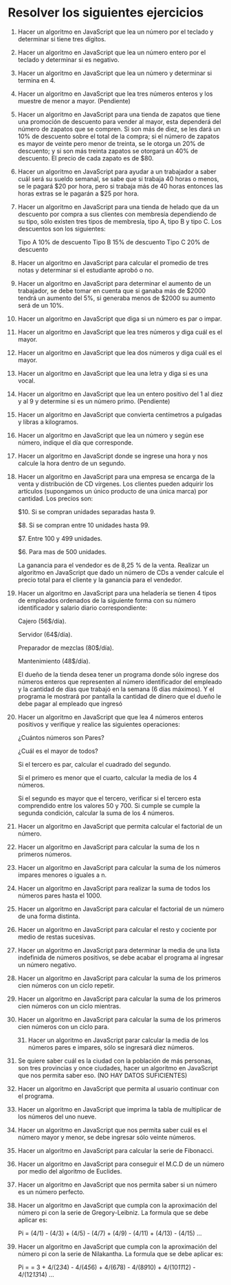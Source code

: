 # Resolver los siguientes ejercicios

1. Hacer un algoritmo en JavaScript que lea un número por el teclado y determinar si tiene tres dígitos.

2. Hacer un algoritmo en JavaScript que lea un número entero por el teclado y determinar si es negativo.

3. Hacer un algoritmo en JavaScript que lea un número y determinar si termina en 4.

4. Hacer un algoritmo en JavaScript que lea tres números enteros y los muestre de menor a mayor. (Pendiente)

5. Hacer un algoritmo en JavaScript para una tienda de zapatos que tiene una promoción de descuento para vender al mayor, esta dependerá del número de zapatos que se compren. Si son más de diez, se les dará un 10% de descuento sobre el total de la compra; si el número de zapatos es mayor de veinte pero menor de treinta, se le otorga un 20% de descuento; y si son más treinta zapatos se otorgará un 40% de descuento. El precio de cada zapato es de $80.

6. Hacer un algoritmo en JavaScript para ayudar a un trabajador a saber cuál será su sueldo semanal, se sabe que si trabaja 40 horas o menos, se le pagará $20 por hora, pero si trabaja más de 40 horas entonces las horas extras se le pagarán a $25 por hora.

7. Hacer un algoritmo en JavaScript para una tienda de helado que da un descuento por compra a sus clientes con membresía dependiendo de su tipo, sólo existen tres tipos de membresía, tipo A, tipo B y tipo C. Los descuentos son los siguientes:

   Tipo A 10% de descuento
   Tipo B 15% de descuento
   Tipo C 20% de descuento

8. Hacer un algoritmo en JavaScript para calcular el promedio de tres notas y determinar si el estudiante aprobó o no.

9. Hacer un algoritmo en JavaScript para determinar el aumento de un trabajador, se debe tomar en cuenta que si ganaba más de $2000 tendrá un aumento del 5%, si generaba menos de $2000 su aumento será de un 10%.

10. Hacer un algoritmo en JavaScript que diga si un número es par o impar.

11. Hacer un algoritmo en JavaScript que lea tres números y diga cuál es el mayor.

12. Hacer un algoritmo en JavaScript que lea dos números y diga cuál es el mayor.

13. Hacer un algoritmo en JavaScript que lea una letra y diga si es una vocal.

14. Hacer un algoritmo en JavaScript que lea un entero positivo del 1 al diez y al 9 y determine si es un número primo. (Pendiente)

15. Hacer un algoritmo en JavaScript que convierta centímetros a pulgadas y libras a kilogramos.

16. Hacer un algoritmo en JavaScript que lea un número y según ese número, indique el día que corresponde.

17. Hacer un algoritmo en JavaScript donde se ingrese una hora y nos calcule la hora dentro de un segundo.

18. Hacer un algoritmo en JavaScript para una empresa se encarga de la venta y distribución de CD vírgenes. Los clientes pueden adquirir los artículos (supongamos un único producto de una única marca) por cantidad. Los precios son:

    $10. Si se compran unidades separadas hasta 9.

    $8. Si se compran entre 10 unidades hasta 99.

    $7. Entre 100 y 499 unidades.

    $6. Para mas de 500 unidades.

    La ganancia para el vendedor es de 8,25 % de la venta. Realizar un algoritmo en JavaScript que dado un número de CDs a vender calcule el precio total para el cliente y la ganancia para el vendedor.

19. Hacer un algoritmo en JavaScript para una heladería se tienen 4 tipos de empleados ordenados de la siguiente forma con su número identificador y salario diario correspondiente:

    Cajero (56$/día).

    Servidor (64$/día).

    Preparador de mezclas (80$/día).

    Mantenimiento (48$/día).

    El dueño de la tienda desea tener un programa donde sólo ingrese dos números enteros que representen al número identificador del empleado y la cantidad de días que trabajó en la semana (6 días máximos). Y el programa le mostrará por pantalla la cantidad de dinero que el dueño le debe pagar al empleado que ingresó

20. Hacer un algoritmo en JavaScript que que lea 4 números enteros positivos y verifique y realice las siguientes operaciones:

    ¿Cuántos números son Pares?

    ¿Cuál es el mayor de todos?

    Si el tercero es par, calcular el cuadrado del segundo.

    Si el primero es menor que el cuarto, calcular la media de los 4 números.

    Si el segundo es mayor que el tercero, verificar si el tercero esta comprendido entre los valores 50 y 700. Si cumple se cumple la segunda condición, calcular la suma de los 4 números.

21. Hacer un algoritmo en JavaScript que permita calcular el factorial de un número.

22. Hacer un algoritmo en JavaScript para calcular la suma de los n primeros números.

23. Hacer un algoritmo en JavaScript para calcular la suma de los números impares menores o iguales a n.

24. Hacer un algoritmo en JavaScript para realizar la suma de todos los números pares hasta el 1000.

25. Hacer un algoritmo en JavaScript para calcular el factorial de un número de una forma distinta.

26. Hacer un algoritmo en JavaScript para calcular el resto y cociente por medio de restas sucesivas.

27. Hacer un algoritmo en JavaScript para determinar la media de una lista indefinida de números positivos, se debe acabar el programa al ingresar un número negativo.

28. Hacer un algoritmo en JavaScript para calcular la suma de los primeros cien números con un ciclo repetir.

29. Hacer un algoritmo en JavaScript para calcular la suma de los primeros cien números con un ciclo mientras.

30. Hacer un algoritmo en JavaScript para calcular la suma de los primeros cien números con un ciclo para.

    31. Hacer un algoritmo en JavaScript parar calcular la media de los números pares e impares, sólo se ingresará diez números.

32. Se quiere saber cuál es la ciudad con la población de más personas, son tres provincias y once ciudades, hacer un algoritmo en JavaScript que nos permita saber eso. (NO HAY DATOS SUFICIENTES)

33. Hacer un algoritmo en JavaScript que permita al usuario continuar con el programa.

34. Hacer un algoritmo en JavaScript que imprima la tabla de multiplicar de los números del uno nueve.

35. Hacer un algoritmo en JavaScript que nos permita saber cuál es el número mayor y menor, se debe ingresar sólo veinte números.

36. Hacer un algoritmo en JavaScript para calcular la serie de Fibonacci.

37. Hacer un algoritmo en JavaScript para conseguir el M.C.D de un número por medio del algoritmo de Euclides.

38. Hacer un algoritmo en JavaScript que nos permita saber si un número es un número perfecto.
    
39. Hacer un algoritmo en JavaScript que cumpla con la aproximación del número pi con la serie de Gregory-Leibniz. La formula que se debe aplicar es:

    Pi = (4/1) - (4/3) + (4/5) - (4/7) + (4/9) - (4/11) + (4/13) - (4/15) ...

40. Hacer un algoritmo en JavaScript que cumpla con la aproximación del número pi con la serie de Nilakantha. La formula que se debe aplicar es:

    Pi = = 3 + 4/(2*3*4) - 4/(4*5*6) + 4/(6*7*8) - 4/(8*9*10) + 4/(10*11*12) - 4/(12*13*14) ...